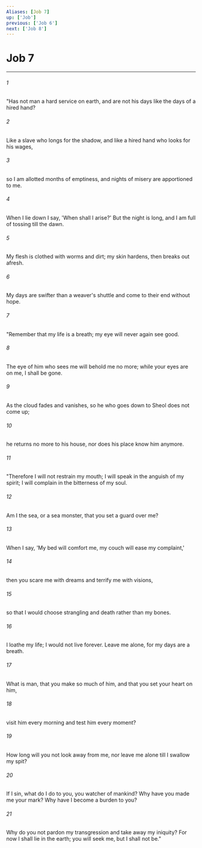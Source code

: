 ```yaml
---
Aliases: [Job 7]
up: ['Job']
previous: ['Job 6']
next: ['Job 8']
---
```

# Job 7
***



###### 1 
"Has not man a hard service on earth, and are not his days like the days of a hired hand? 

###### 2 
Like a slave who longs for the shadow, and like a hired hand who looks for his wages, 

###### 3 
so I am allotted months of emptiness, and nights of misery are apportioned to me. 

###### 4 
When I lie down I say, 'When shall I arise?' But the night is long, and I am full of tossing till the dawn. 

###### 5 
My flesh is clothed with worms and dirt; my skin hardens, then breaks out afresh. 

###### 6 
My days are swifter than a weaver's shuttle and come to their end without hope. 

###### 7 
"Remember that my life is a breath; my eye will never again see good. 

###### 8 
The eye of him who sees me will behold me no more; while your eyes are on me, I shall be gone. 

###### 9 
As the cloud fades and vanishes, so he who goes down to Sheol does not come up; 

###### 10 
he returns no more to his house, nor does his place know him anymore. 

###### 11 
"Therefore I will not restrain my mouth; I will speak in the anguish of my spirit; I will complain in the bitterness of my soul. 

###### 12 
Am I the sea, or a sea monster, that you set a guard over me? 

###### 13 
When I say, 'My bed will comfort me, my couch will ease my complaint,' 

###### 14 
then you scare me with dreams and terrify me with visions, 

###### 15 
so that I would choose strangling and death rather than my bones. 

###### 16 
I loathe my life; I would not live forever. Leave me alone, for my days are a breath. 

###### 17 
What is man, that you make so much of him, and that you set your heart on him, 

###### 18 
visit him every morning and test him every moment? 

###### 19 
How long will you not look away from me, nor leave me alone till I swallow my spit? 

###### 20 
If I sin, what do I do to you, you watcher of mankind? Why have you made me your mark? Why have I become a burden to you? 

###### 21 
Why do you not pardon my transgression and take away my iniquity? For now I shall lie in the earth; you will seek me, but I shall not be."
